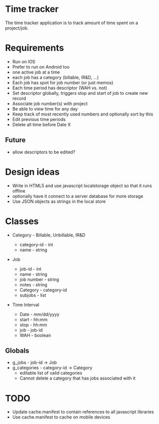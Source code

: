 Time tracker
===========

The time tracker application is to track amount of time spent on a
project/job.


Requirements
============

* Run on IOS
* Prefer to run on Android too
* one active job at a time
* each job has a category (billable, IR&D, ...)
* Each job has spot for job number (or just memos)
* Each time period has descriptor (WAH vs. not)
* Set descriptor globally, triggers stop and start of job to create new record
* Associate job number(s) with project
* Be able to view time for any day
* Keep track of most recently used numbers and optionally sort by this
* Edit previous time periods
* Delete all time before Date X

Future
------
* allow descriptors to be edited?


Design ideas
============

* Write in HTML5 and use javascript localstorage object so that it runs offline
* optionally have it connect to a server database for more storage
* Use JSON objects as strings in the local store

Classes
=======

* Category - Billable, Unbillable, IR&D
  * category-id - int
  * name - string
  
* Job
  * job-id - int
  * name - string
  * job number - string
  * notes - string
  * Category - category-id
  * subjobs - list<job-id>

* Time Interval
  * Date - mm/dd/yyyy
  * start - hh:mm
  * stop - hh:mm
  * job - job-id
  * WAH - boolean

Globals
-------

* g_jobs - job-id -> Job
* g_categories - category-id -> Category
  * editable list of valid categories
  * Cannot delete a category that has jobs associated with it

TODO
====
* Update cache.manifest to contain references to all javascript libraries
* Use cache.manifest to cache on mobile devices